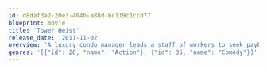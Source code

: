 ```yaml
---
id: d8daf3a2-20e3-404b-a88d-bc119c1ccd77
blueprint: movie
title: 'Tower Heist'
release_date: '2011-11-02'
overview: 'A luxury condo manager leads a staff of workers to seek payback on the Wall Street swindler who defrauded them. With only days until the billionaire gets away with the perfect crime, the unlikely crew of amateur thieves enlists the help of petty crook Slide to steal the $20 million they’re sure is hidden in the penthouse.'
genres: '[{"id": 28, "name": "Action"}, {"id": 35, "name": "Comedy"}]'
---
```

